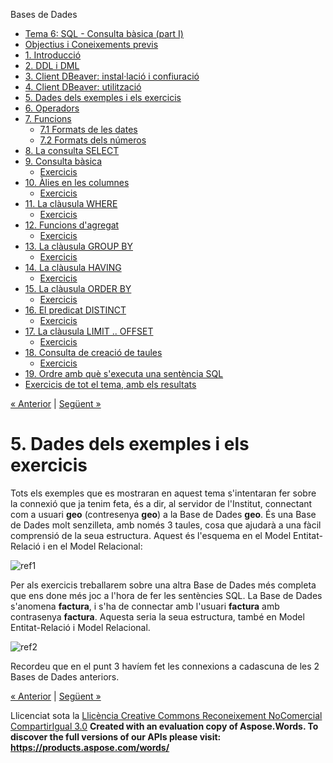 Bases de Dades

- [Tema 6: SQL - Consulta bàsica (part I)](index.md)
- [Objectius i Coneixements previs](objectius_i_coneixements_previs.md)
- [1. Introducció](1_introducci.md)
- [2. DDL i DML](2_ddl_i_dml.md)
- [3. Client DBeaver: instal·lació i confiuració](3_client_dbeaver_installaci_i_confiuraci.md)
- [4. Client DBeaver: utilització](4_client_dbeaver_utilitzaci.md)
- [5. Dades dels exemples i els exercicis](5_dades_dels_exemples_i_els_exercicis.md)
- [6. Operadors](6_operadors.md)
- [7. Funcions](7_funcions.md) 
  - [7.1 Formats de les dates](71_formats_de_les_dates.md)
  - [7.2 Formats dels números](72_formats_dels_nmeros.md)
- [8. La consulta SELECT](8_la_consulta_select.md)
- [9. Consulta bàsica](9_consulta_bsica.md) 
  - [Exercicis](exercicis.md)
- [10. Àlies en les columnes](10_lies_en_les_columnes.md) 
  - [Exercicis](exercicis0.md)
- [11. La clàusula WHERE](11_la_clusula_where.md) 
  - [Exercicis](exercicis1.md)
- [12. Funcions d'agregat](12_funcions_dagregat.md) 
  - [Exercicis](exercicis2.md)
- [13. La clàusula GROUP BY](13_la_clusula_group_by.md) 
  - [Exercicis](exercicis3.md)
- [14. La clàusula HAVING](14_la_clusula_having.md) 
  - [Exercicis](exercicis4.md)
- [15. La clàusula ORDER BY](15_la_clusula_order_by.md) 
  - [Exercicis](exercicis5.md)
- [16. El predicat DISTINCT](16_el_predicat_distinct.md) 
  - [Exercicis](exercicis6.md)
- [17. La clàusula LIMIT .. OFFSET](17_la_clusula_limit__offset.md) 
  - [Exercicis](exercicis7.md)
- [18. Consulta de creació de taules](18_consulta_de_creaci_de_taules.md) 
  - [Exercicis](exercicis8.md)
- [19. Ordre amb què s'executa una sentència SQL](19_ordre_amb_qu_sexecuta_una_sentncia_sql.md)
- [Exercicis de tot el tema, amb els resultats](exercicis_de_tot_el_tema_amb_els_resultats.md)

[« Anterior](4_client_dbeaver_utilitzaci.md) | [Següent »](6_operadors.md)
# <a name="main"></a>**5. Dades dels exemples i els exercicis**
Tots els exemples que es mostraran en aquest tema s'intentaran fer sobre la connexió que ja tenim feta, és a dir, al servidor de l'Institut, connectant com a usuari **geo** (contresenya **geo**) a la Base de Dades **geo**. És una Base de Dades molt senzilleta, amb només 3 taules, cosa que ajudarà a una fàcil comprensió de la seua estructura. Aquest és l'esquema en el Model Entitat-Relació i en el Model Relacional:

![ref1]

Per als exercicis treballarem sobre una altra Base de Dades més completa que ens done més joc a l'hora de fer les sentències SQL. La Base de Dades s'anomena **factura**, i s'ha de connectar amb l'usuari **factura** amb contrasenya **factura**. Aquesta seria la seua estructura, també en Model Entitat-Relació i Model Relacional.

![ref2]

Recordeu que en el punt 3 havíem fet les connexions a cadascuna de les 2 Bases de Dades anteriors.

[« Anterior](4_client_dbeaver_utilitzaci.md) | [Següent »](6_operadors.md)

Llicenciat sota la [Llicència Creative Commons Reconeixement NoComercial CompartirIgual 3.0](http://creativecommons.org/licenses/by-nc-sa/3.0/)
**Created with an evaluation copy of Aspose.Words. To discover the full versions of our APIs please visit: https://products.aspose.com/words/**

[ref1]: 5_dades_dels_exemples_i_els_exercicis.002.png
[ref2]: 5_dades_dels_exemples_i_els_exercicis.003.png
